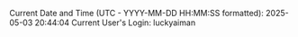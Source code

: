Current Date and Time (UTC - YYYY-MM-DD HH:MM:SS formatted): 2025-05-03 20:44:04
Current User's Login: luckyaiman
